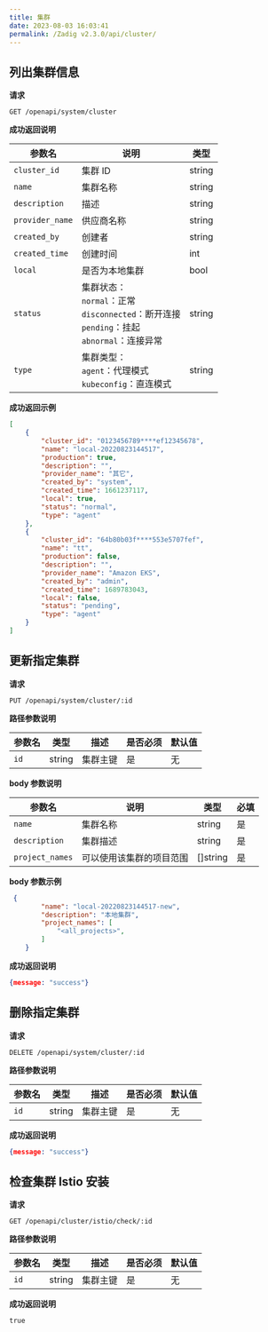 ```yaml
---
title: 集群
date: 2023-08-03 16:03:41
permalink: /Zadig v2.3.0/api/cluster/
---
```


## 列出集群信息

**请求**

```
GET /openapi/system/cluster
```

**成功返回说明**

| 参数名          | 说明                                                                                                         | 类型   |
| --------------- | ------------------------------------------------------------------------------------------------------------ | ------ |
| `cluster_id`    | 集群 ID                                                                                                      | string |
| `name`          | 集群名称                                                                                                     | string |
| `description`   | 描述                                                                                                         | string |
| `provider_name` | 供应商名称                                                                                                   | string |
| `created_by`    | 创建者                                                                                                       | string |
| `created_time`  | 创建时间                                                                                                     | int    |
| `local`         | 是否为本地集群                                                                                               | bool   |
| `status`        | 集群状态：<br /> `normal`：正常<br />`disconnected`：断开连接<br />`pending`：挂起<br />`abnormal`：连接异常 | string |
| `type`          | 集群类型：<br /> `agent`：代理模式<br />`kubeconfig`：直连模式                                               | string |

**成功返回示例**

```json
[
    {
        "cluster_id": "0123456789****ef12345678",
        "name": "local-20220823144517",
        "production": true,
        "description": "",
        "provider_name": "其它",
        "created_by": "system",
        "created_time": 1661237117,
        "local": true,
        "status": "normal",
        "type": "agent"
    },
    {
        "cluster_id": "64b80b03f****553e5707fef",
        "name": "tt",
        "production": false,
        "description": "",
        "provider_name": "Amazon EKS",
        "created_by": "admin",
        "created_time": 1689783043,
        "local": false,
        "status": "pending",
        "type": "agent"
    }
]
```

## 更新指定集群

**请求**

```
PUT /openapi/system/cluster/:id
```

**路径参数说明**

| 参数名 | 类型   | 描述     | 是否必须 | 默认值 |
| ------ | ------ | -------- | -------- | ------ |
| `id`   | string | 集群主键 | 是       | 无     |

**body 参数说明**

| 参数名          | 说明                     | 类型     | 必填 |
| --------------- | ------------------------ | -------- | ---- |
| `name`          | 集群名称                 | string   | 是   |
| `description`   | 集群描述                 | string   | 是   |
| `project_names` | 可以使用该集群的项目范围 | []string | 是   |

**body 参数示例**

``` json
 {
        "name": "local-20220823144517-new",
        "description": "本地集群",
        "project_names": [
            "<all_projects>",
        ]
    }
```

**成功返回说明**

```JSON
{message: "success"}
```


## 删除指定集群

**请求**

```
DELETE /openapi/system/cluster/:id
```

**路径参数说明**

| 参数名 | 类型   | 描述     | 是否必须 | 默认值 |
| ------ | ------ | -------- | -------- | ------ |
| `id`   | string | 集群主键 | 是       | 无     |

**成功返回说明**

```JSON
{message: "success"}
```

## 检查集群 Istio 安装

**请求**

```
GET /openapi/cluster/istio/check/:id
```

**路径参数说明**

| 参数名 | 类型   | 描述     | 是否必须 | 默认值 |
| ------ | ------ | -------- | -------- | ------ |
| `id`   | string | 集群主键 | 是       | 无     |

**成功返回说明**

```
true
```

